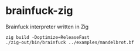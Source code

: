 # brainfuck-zig
Brainfuck interpreter written in Zig
```
zig build -Doptimize=ReleaseFast
./zig-out/bin/brainfuck ../examples/mandelbrot.bf
```
